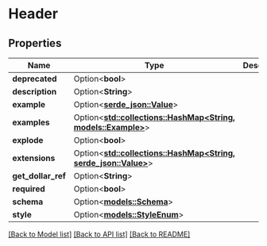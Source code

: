 # Header

## Properties

Name | Type | Description | Notes
------------ | ------------- | ------------- | -------------
**deprecated** | Option<**bool**> |  | [optional]
**description** | Option<**String**> |  | [optional]
**example** | Option<[**serde_json::Value**](.md)> |  | [optional]
**examples** | Option<[**std::collections::HashMap<String, models::Example>**](Example.md)> |  | [optional]
**explode** | Option<**bool**> |  | [optional]
**extensions** | Option<[**std::collections::HashMap<String, serde_json::Value>**](serde_json::Value.md)> |  | [optional]
**get_dollar_ref** | Option<**String**> |  | [optional]
**required** | Option<**bool**> |  | [optional]
**schema** | Option<[**models::Schema**](Schema.md)> |  | [optional]
**style** | Option<[**models::StyleEnum**](StyleEnum.md)> |  | [optional]

[[Back to Model list]](../README.md#documentation-for-models) [[Back to API list]](../README.md#documentation-for-api-endpoints) [[Back to README]](../README.md)


